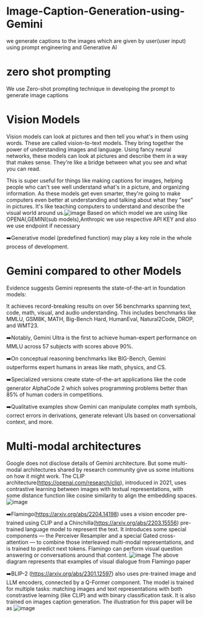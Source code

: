 # Image-Caption-Generation-using-Gemini
we generate captions to the images which are given by user(user input) using prompt engineering and Generative AI
# zero shot prompting
We use Zero-shot prompting technique in developing the prompt to generate image captions
# Vision Models
Vision models can look at pictures and then tell you what's in them using words. These are called vision-to-text models. They bring together the power of understanding images and language. Using fancy neural networks, these models can look at pictures and describe them in a way that makes sense. They're like a bridge between what you see and what you can read.

This is super useful for things like making captions for images, helping people who can't see well understand what's in a picture, and organizing information. As these models get even smarter, they're going to make computers even better at understanding and talking about what they "see" in pictures. It's like teaching computers to understand and describe the visual world around us.![image](https://github.com/Pavansomisetty21/Image-Caption-Generation-using-Gemini/assets/110320361/b8b48459-ecfb-42eb-b379-e82543a8334f)
Based on which model we are using like OPENAI,GEMINI(sub models),Anthropic we use respective API KEY and also we use endpoint if necessary 

➡️Generative model (predefined function) may play a key role in the whole process of development.
# Gemini compared to other Models
Evidence suggests Gemini represents the state-of-the-art in foundation models:

It achieves record-breaking results on over 56 benchmarks spanning text, code, math, visual, and audio understanding. This includes benchmarks like MMLU, GSM8K, MATH, Big-Bench Hard, HumanEval, Natural2Code, DROP, and WMT23.

➡️Notably, Gemini Ultra is the first to achieve human-expert performance on MMLU across 57 subjects with scores above 90%.

➡️On conceptual reasoning benchmarks like BIG-Bench, Gemini outperforms expert humans in areas like math, physics, and CS.

➡️Specialized versions create state-of-the-art applications like the code generator AlphaCode 2 which solves programming problems better than 85% of human coders in competitions.

➡️Qualitative examples show Gemini can manipulate complex math symbols, correct errors in derivations, generate relevant UIs based on conversational context, and more.
# Multi-modal architectures
Google does not disclose details of Gemini architecture. But some multi-modal architectures shared by research community give us some intuitions on how it might work.
The CLIP architecture(https://openai.com/research/clip), introduced in 2021, uses contrastive learning between images with textual representations, with some distance function like cosine similarity to align the embedding spaces.
![image](https://github.com/Pavansomisetty21/Image-Caption-Generation-using-Gemini/assets/110320361/936ee54f-8143-4971-ae23-c75625ee545f)

➡️Flamingo(https://arxiv.org/abs/2204.14198) uses a vision encoder pre-trained using CLIP and a Chinchilla(https://arxiv.org/abs/2203.15556) pre-trained language model to represent the text. It introduces some special components — the Perceiver Resampler and a special Gated cross-attention — to combine those interleaved multi-modal representations, and is trained to predict next tokens. Flamingo can perform visual question answering or conversations around that content.
![image](https://github.com/Pavansomisetty21/Image-Caption-Generation-using-Gemini/assets/110320361/99b19882-8e9f-4ee7-abbf-cdfae495f99c)
The above diagram represents that examples of visual dialogue from Flamingo paper

➡️BLIP-2 (https://arxiv.org/abs/2301.12597) also uses pre-trained image and LLM encoders, connected by a Q-Former component. The model is trained for multiple tasks: matching images and text representations with both constrastive learning (like CLIP) and with binary classification task. It is also trained on images caption generation.
The illustration for this paper will be as ![image](https://github.com/Pavansomisetty21/Image-Caption-Generation-using-Gemini/assets/110320361/73ac1ea8-9778-48e6-8f8d-f0c3516f5afe)

